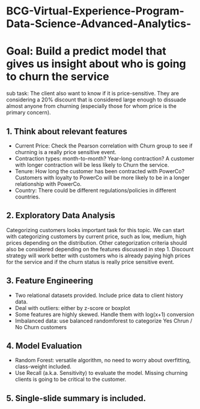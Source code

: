 # BCG-Virtual-Experience-Program-Data-Science-Advanced-Analytics-

# Goal: Build a predict model that gives us insight about who is going to churn the service
sub task: The client also want to know if it is price-sensitive. They are considering a 20% discount that is considered large enough 
to dissuade almost anyone from churning (especially those for whom price is the primary concern).

## 1.	Think about relevant features
* Current Price: Check the Pearson correlation with Churn group to see if churning is a really price sensitive event.
* Contraction types: month-to-month? Year-long contraction? A customer with longer contraction will be less likely to Churn the service.
* Tenure: How long the customer has been contracted with PowerCo? Customers with loyalty to PowerCo will be more likely to be in a longer relationship with PowerCo.
* Country: There could be different regulations/policies in different countries.

## 2.	Exploratory Data Analysis
Categorizing customers looks important task for this topic.
We can start with categorizing customers by current price, such as low, medium, high prices depending on the distribution.
Other categorization criteria should also be considered depending on the features discussed in step 1.
Discount strategy will work better with customers who is already paying high prices for the service and if the churn status is really price sensitive event.

## 3.	Feature Engineering
* Two relational datasets provided. Include price data to client history data.
* Deal with outliers: either by z-score or boxplot
* Some features are highly skewed. Handle them with log(x+1) conversion
* Imbalanced data: use balanced randomforest to categorize Yes Chrun / No Churn customers

## 4. Model Evaluation
* Random Forest: versatile algorithm, no need to worry about overfitting, class-weight included.
* Use Recall (a.k.a. Sensitivity) to evaluate the model. Missing churning clients is going to be critical to the customer.

## 5. Single-slide summary is included.
